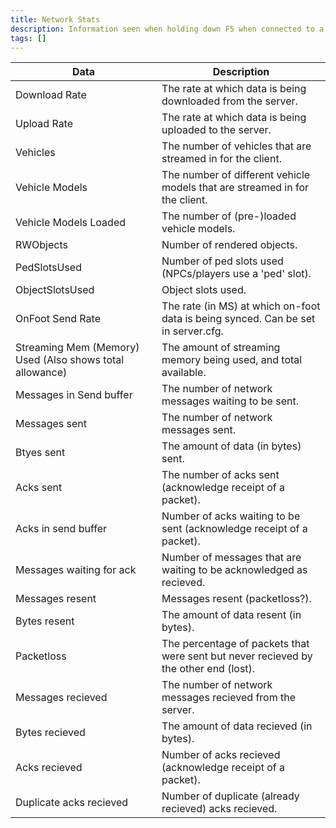```yaml
---
title: Network Stats
description: Information seen when holding down F5 when connected to a server.
tags: []
---
```


| Data                                                     | Description                                                                          |
| -------------------------------------------------------- | ------------------------------------------------------------------------------------ |
| Download Rate                                            | The rate at which data is being downloaded from the server.                          |
| Upload Rate                                              | The rate at which data is being uploaded to the server.                              |
| Vehicles                                                 | The number of vehicles that are streamed in for the client.                          |
| Vehicle Models                                           | The number of different vehicle models that are streamed in for the client.          |
| Vehicle Models Loaded                                    | The number of (pre-)loaded vehicle models.                                           |
| RWObjects                                                | Number of rendered objects.                                                          |
| PedSlotsUsed                                             | Number of ped slots used (NPCs/players use a 'ped' slot).                            |
| ObjectSlotsUsed                                          | Object slots used.                                                                   |
| OnFoot Send Rate                                         | The rate (in MS) at which on-foot data is being synced. Can be set in server.cfg.    |
| Streaming Mem (Memory) Used (Also shows total allowance) | The amount of streaming memory being used, and total available.                      |
| Messages in Send buffer                                  | The number of network messages waiting to be sent.                                   |
| Messages sent                                            | The number of network messages sent.                                                 |
| Btyes sent                                               | The amount of data (in bytes) sent.                                                  |
| Acks sent                                                | The number of acks sent (acknowledge receipt of a packet).                           |
| Acks in send buffer                                      | Number of acks waiting to be sent (acknowledge receipt of a packet).                 |
| Messages waiting for ack                                 | Number of messages that are waiting to be acknowledged as recieved.                  |
| Messages resent                                          | Messages resent (packetloss?).                                                       |
| Bytes resent                                             | The amount of data resent (in bytes).                                                |
| Packetloss                                               | The percentage of packets that were sent but never recieved by the other end (lost). |
| Messages recieved                                        | The number of network messages recieved from the server.                             |
| Bytes recieved                                           | The amount of data recieved (in bytes).                                              |
| Acks recieved                                            | Number of acks recieved (acknowledge receipt of a packet).                           |
| Duplicate acks recieved                                  | Number of duplicate (already recieved) acks recieved.                                |
